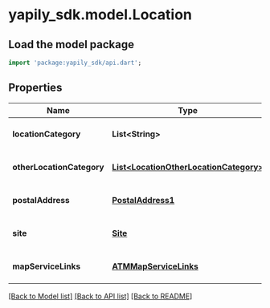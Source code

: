 # yapily_sdk.model.Location

## Load the model package
```dart
import 'package:yapily_sdk/api.dart';
```

## Properties
Name | Type | Description | Notes
------------ | ------------- | ------------- | -------------
**locationCategory** | **List&lt;String&gt;** |  | [optional] [default to []]
**otherLocationCategory** | [**List&lt;LocationOtherLocationCategory&gt;**](LocationOtherLocationCategory.md) |  | [optional] [default to []]
**postalAddress** | [**PostalAddress1**](PostalAddress1.md) |  | [optional] [default to null]
**site** | [**Site**](Site.md) |  | [optional] [default to null]
**mapServiceLinks** | [**ATMMapServiceLinks**](ATMMapServiceLinks.md) |  | [optional] [default to null]

[[Back to Model list]](../README.md#documentation-for-models) [[Back to API list]](../README.md#documentation-for-api-endpoints) [[Back to README]](../README.md)


